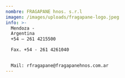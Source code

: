 ```yaml
---
nombre: FRAGAPANE hnos. s.r.l
imagen: /images/uploads/fragapane-logo.jpeg
info: >-
  Mendoza -
  Argentina                                                                                                                                                  Tel.
  +54 – 261 4215500

  Fax. +54 - 261 4261040                                                                                                      <http://www.fragapanehnos.com.ar>                                                                                                                        Contacto: Raúl A. Fragapane


  Mail: rfragapane@fragapanehnos.com.ar
---
```

